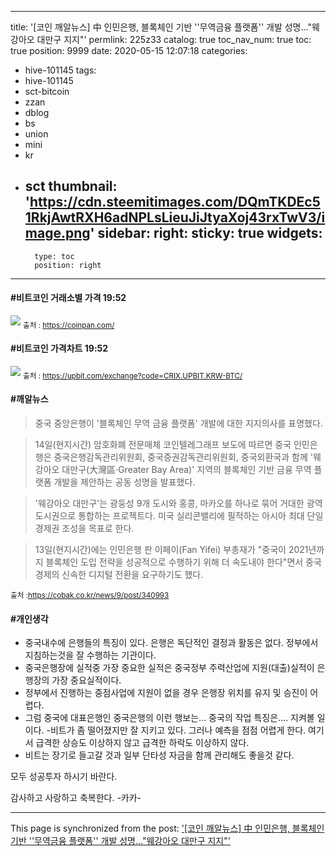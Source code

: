
---
title: '[코인 깨알뉴스] 中 인민은행, 블록체인 기반 ''무역금융 플랫폼'' 개발 성명..."웨강아오 대만구 지지"'
permlink: 225z33
catalog: true
toc_nav_num: true
toc: true
position: 9999
date: 2020-05-15 12:07:18
categories:
- hive-101145
tags:
- hive-101145
- sct-bitcoin
- zzan
- dblog
- bs
- union
- mini
- kr
- sct
thumbnail: 'https://cdn.steemitimages.com/DQmTKDEc51RkjAwtRXH6adNPLsLieuJiJtyaXoj43rxTwV3/image.png'
sidebar:
    right:
        sticky: true
widgets:
    -
        type: toc
        position: right
---


#### #비트코인 거래소별 가격 19:52
![](https://cdn.steemitimages.com/DQmTKDEc51RkjAwtRXH6adNPLsLieuJiJtyaXoj43rxTwV3/image.png)
<sub>출처 : https://coinpan.com/</sub>

#### #비트코인 가격차트 19:52
![](https://cdn.steemitimages.com/DQmVuYLdeayLY8ZuRNr87Ph76CHiFX2juR8oCTuwmeTtZZp/image.png)
<sub>출처 : https://upbit.com/exchange?code=CRIX.UPBIT.KRW-BTC/</sub>



#### #깨알뉴스 
>중국 중앙은행이 '블록체인 무역 금융 플랫폼' 개발에 대한 지지의사를 표명했다.

 

>14일(현지시간) 암호화폐 전문매체 코인텔레그래프 보도에 따르면 중국 인민은행은 중국은행감독관리위원회, 중국증권감독관리위원회, 중국외환국과 함께 '웨강아오 대만구(大灣區·Greater Bay Area)' 지역의 블록체인 기반 금융 무역 플랫폼 개발을 제안하는 공동 성명을 발표했다.

 

>'웨강아오 대만구'는 광둥성 9개 도시와 홍콩, 마카오를 하나로 묶어 거대한 광역 도시권으로 통합하는 프로젝트다. 미국 실리콘밸리에 필적하는 아시아 최대 단일 경제권 조성을 목표로 한다.

>13일(현지시간)에는 인민은행 판 이페이(Fan Yifei) 부총재가 "중국이 2021년까지 블록체인 도입 전략을 성공적으로 수행하기 위해 더 속도내야 한다"면서 중국 경제의 신속한 디지털 전환을 요구하기도 했다. 

 
<sub>출처 :https://cobak.co.kr/news/9/post/340993</sub>

#### #개인생각
- 중국내수에 은행들의 특징이 있다. 
은행은 독단적인 결정과 활동은 없다.  정부에서 지침하는것을
잘 수행하는 기관이다. 
- 중국은행장에 실적중 가장 중요한 실적은 중국정부 주력산업에
지원(대출)실적이 은행장의 가장 중요실적이다. 
- 정부에서 진행하는 중점사업에 지원이 없을 경우 은행장 위치를
유지 및 승진이 어렵다. 
- 그럼 중국에 대표은행인 중국은행의 이런 행보는...
중국의 작업 특징은....  지켜볼 일이다. 
-비트가 좀 떨어졌지만 잘 지키고 있다. 
그러나 예측을 점점 어렵게 한다. 
여기서 급격한 상승도 이상하지 않고
급격한 하락도 이상하지 않다. 
-  비트는 장기로 들고갈 것과 일부 단타성 자금을 함께
 관리해도  좋을것 같다. 

모두 성공투자 하시기 바란다. 



감사하고 사랑하고 축복한다. -카카-

- - -

This page is synchronized from the post: ['[코인 깨알뉴스] 中 인민은행, 블록체인 기반 ''무역금융 플랫폼'' 개발 성명..."웨강아오 대만구 지지"'](https://steemit.com/@kibumh/225z33)
